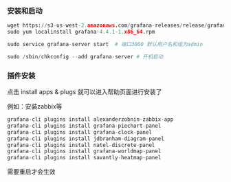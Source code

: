 ### 安装和启动

```python
wget https://s3-us-west-2.amazonaws.com/grafana-releases/release/grafana-4.4.1-1.x86_64.rpm
sudo yum localinstall grafana-4.4.1-1.x86_64.rpm

sudo service grafana-server start  # 端口3000 默认用户名和组为admin

sudo /sbin/chkconfig --add grafana-server # 开机启动
```

### 插件安装

点击 install apps & plugs 就可以进入帮助页面进行安装了

例如：安装zabbix等

```python
grafana-cli plugins install alexanderzobnin-zabbix-app
grafana-cli plugins install grafana-piechart-panel
grafana-cli plugins install grafana-clock-panel
grafana-cli plugins install jdbranham-diagram-panel
grafana-cli plugins install natel-discrete-panel
grafana-cli plugins install grafana-worldmap-panel
grafana-cli plugins install savantly-heatmap-panel
```

需要重启才会生效
